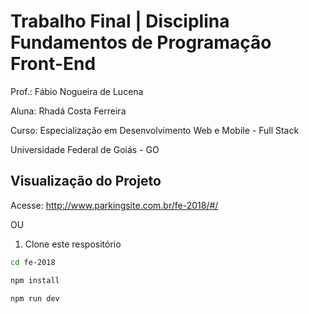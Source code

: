 # Trabalho Final | Disciplina Fundamentos de Programação Front-End

Prof.: Fábio Nogueira de Lucena

Aluna: Rhadá Costa Ferreira

Curso: Especialização em Desenvolvimento Web e Mobile - Full Stack

Universidade Federal de Goiás - GO

## Visualização do Projeto

Acesse: http://www.parkingsite.com.br/fe-2018/#/

OU

1. Clone este respositório

```bash
cd fe-2018

npm install

npm run dev
```
